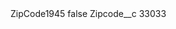 <?xml version="1.0" encoding="UTF-8"?>
<CustomMetadata xmlns="http://soap.sforce.com/2006/04/metadata" xmlns:xsi="http://www.w3.org/2001/XMLSchema-instance" xmlns:xsd="http://www.w3.org/2001/XMLSchema">
    <label>ZipCode1945</label>
    <protected>false</protected>
    <values>
        <field>Zipcode__c</field>
        <value xsi:type="xsd:string">33033</value>
    </values>
</CustomMetadata>
